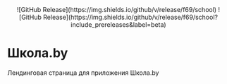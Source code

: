 <div style="text-align: center">
![GitHub Release](https://img.shields.io/github/v/release/f69/school)
![GitHub Release](https://img.shields.io/github/v/release/f69/school?include_prereleases&label=beta)
</div>

# Школа.by

Лендинговая страница для приложения Школа.by
